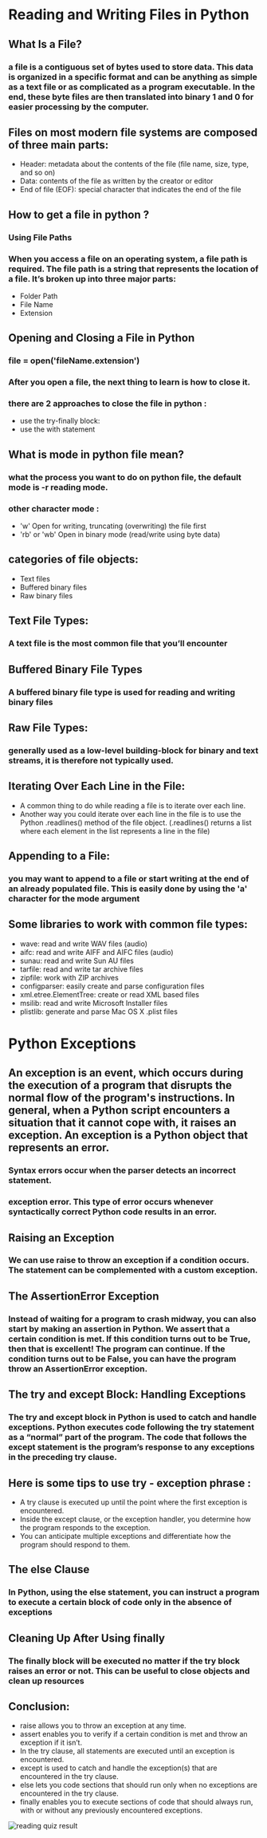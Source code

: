 # Reading and Writing Files in Python
## What Is a File?
### a file is a contiguous set of bytes used to store data. This data is organized in a specific format and can be anything as simple as a text file or as complicated as a program executable. In the end, these byte files are then translated into binary 1 and 0 for easier processing by the computer.

## Files on most modern file systems are composed of three main parts:

- Header: metadata about the contents of the file (file name, size, type, and so on)
- Data: contents of the file as written by the creator or editor
- End of file (EOF): special character that indicates the end of the file

## How to get a file in python ?
### Using File Paths
### When you access a file on an operating system, a file path is required. The file path is a string that represents the location of a file. It’s broken up into three major parts:
- Folder Path
- File Name
- Extension

## Opening and Closing a File in Python
### file = open('fileName.extension')
### After you open a file, the next thing to learn is how to close it.
### there are 2 approaches to close the file in python :

- use the try-finally block:
- use the with statement

## What is mode in python file mean?
### what the process you want to do on python file, the default mode is -r reading mode.
### other character mode :

- 'w'	Open for writing, truncating (overwriting) the file first
- 'rb' or 'wb'	Open in binary mode (read/write using byte data)

## categories of file objects:
- Text files
- Buffered binary files
- Raw binary files

## Text File Types:
### A text file is the most common file that you’ll encounter

## Buffered Binary File Types
### A buffered binary file type is used for reading and writing binary files

## Raw File Types:
### generally used as a low-level building-block for binary and text streams, it is therefore not typically used.


## Iterating Over Each Line in the File:
-  A common thing to do while reading a file is to iterate over each line.
- Another way you could iterate over each line in the file is to use the Python .readlines() method of the file object.
(.readlines() returns a list where each element in the list represents a line in the file)

## Appending to a File:
###  you may want to append to a file or start writing at the end of an already populated file. This is easily done by using the 'a' character for the mode argument

## Some libraries to work with common file types:
- wave: read and write WAV files (audio)
- aifc: read and write AIFF and AIFC files (audio)
- sunau: read and write Sun AU files
- tarfile: read and write tar archive files
- zipfile: work with ZIP archives
- configparser: easily create and parse configuration files
- xml.etree.ElementTree: create or read XML based files
- msilib: read and write Microsoft Installer files
- plistlib: generate and parse Mac OS X .plist files

# Python Exceptions
## An exception is an event, which occurs during the execution of a program that disrupts the normal flow of the program's instructions. In general, when a Python script encounters a situation that it cannot cope with, it raises an exception. An exception is a Python object that represents an error.

### Syntax errors occur when the parser detects an incorrect statement.

###  exception error. This type of error occurs whenever syntactically correct Python code results in an error. 

## Raising an Exception
### We can use raise to throw an exception if a condition occurs. The statement can be complemented with a custom exception.

## The AssertionError Exception
### Instead of waiting for a program to crash midway, you can also start by making an assertion in Python. We assert that a certain condition is met. If this condition turns out to be True, then that is excellent! The program can continue. If the condition turns out to be False, you can have the program throw an AssertionError exception.

## The try and except Block: Handling Exceptions
### The try and except block in Python is used to catch and handle exceptions. Python executes code following the try statement as a “normal” part of the program. The code that follows the except statement is the program’s response to any exceptions in the preceding try clause.

## Here is some tips to use try - exception phrase : 
- A try clause is executed up until the point where the first exception is encountered.
- Inside the except clause, or the exception handler, you determine how the program responds to the exception.
- You can anticipate multiple exceptions and differentiate how the program should respond to them.

## The else Clause
### In Python, using the else statement, you can instruct a program to execute a certain block of code only in the absence of exceptions

## Cleaning Up After Using finally
### The finally block will be executed no matter if the try block raises an error or not. This can be useful to close objects and clean up resources

## Conclusion:
- raise allows you to throw an exception at any time.
- assert enables you to verify if a certain condition is met and throw an exception if it isn’t.
- In the try clause, all statements are executed until an exception is encountered.
- except is used to catch and handle the exception(s) that are encountered in the try clause.
- else lets you code sections that should run only when no exceptions are encountered in the try clause.
- finally enables you to execute sections of code that should always run, with or without any previously encountered exceptions.


![reading quiz result](./python_quiz_reading.png)

